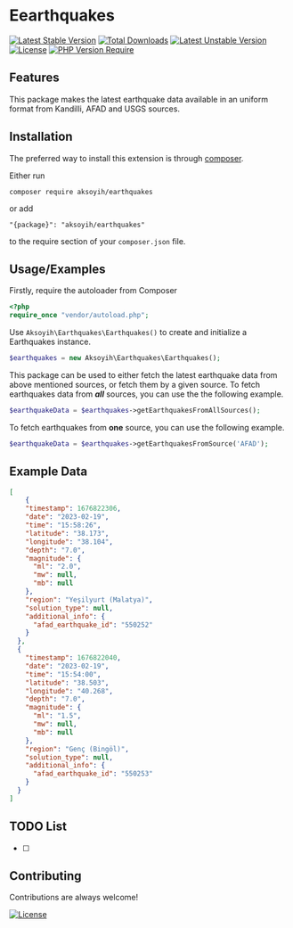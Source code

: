 Eearthquakes
=============
[![Latest Stable Version](http://poser.pugx.org/aksoyih/earthquakes/v)](https://packagist.org/packages/aksoyih/earthquakes) [![Total Downloads](http://poser.pugx.org/aksoyih/earthquakes/downloads)](https://packagist.org/packages/aksoyih/earthquakes) [![Latest Unstable Version](http://poser.pugx.org/aksoyih/earthquakes/v/unstable)](https://packagist.org/packages/aksoyih/earthquakes) [![License](http://poser.pugx.org/aksoyih/earthquakes/license)](https://packagist.org/packages/aksoyih/earthquakes) [![PHP Version Require](http://poser.pugx.org/aksoyih/earthquakes/require/php)](https://packagist.org/packages/aksoyih/earthquakes)

Features
------------
This package makes the latest earthquake data available in an uniform format from Kandilli, AFAD and USGS sources.

Installation
------------

The preferred way to install this extension is through [composer](http://getcomposer.org/download/).

Either run

```
composer require aksoyih/earthquakes
```

or add

```
"{package}": "aksoyih/earthquakes"
```

to the require section of your `composer.json` file.
## Usage/Examples

Firstly, require the autoloader from Composer
```php
<?php
require_once "vendor/autoload.php";

```

Use `Aksoyih\Earthquakes\Earthquakes()` to create and initialize a Earthquakes instance.
```php
$earthquakes = new Aksoyih\Earthquakes\Earthquakes();

```

This package can be used to either fetch the latest earthquake data from above mentioned sources, or fetch them by a given source.
To fetch earthquakes data from ***all*** sources, you can use the the following example.
```php
$earthquakeData = $earthquakes->getEarthquakesFromAllSources();
```

To fetch earthquakes from **one** source, you can use the following example.
```php
$earthquakeData = $earthquakes->getEarthquakesFromSource('AFAD');
```

## Example Data

```json
[
    {
    "timestamp": 1676822306,
    "date": "2023-02-19",
    "time": "15:58:26",
    "latitude": "38.173",
    "longitude": "38.104",
    "depth": "7.0",
    "magnitude": {
      "ml": "2.0",
      "mw": null,
      "mb": null
    },
    "region": "Yeşilyurt (Malatya)",
    "solution_type": null,
    "additional_info": {
      "afad_earthquake_id": "550252"
    }
  },
  {
    "timestamp": 1676822040,
    "date": "2023-02-19",
    "time": "15:54:00",
    "latitude": "38.503",
    "longitude": "40.268",
    "depth": "7.0",
    "magnitude": {
      "ml": "1.5",
      "mw": null,
      "mb": null
    },
    "region": "Genç (Bingöl)",
    "solution_type": null,
    "additional_info": {
      "afad_earthquake_id": "550253"
    }
  }
]
```

## TODO List
- [ ]  

## Contributing

Contributions are always welcome!


[![License](http://poser.pugx.org/aksoyih/earthquakes/license)](https://packagist.org/packages/aksoyih/earthquakes)
